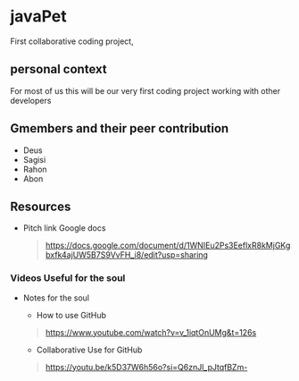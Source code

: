 # javaPet
First collaborative coding project,

## personal context
For most of us this will be our very first coding project working with other developers

## Gmembers and their peer contribution
- Deus
- Sagisi
- Rahon
- Abon

## Resources

- Pitch link Google docs
  > https://docs.google.com/document/d/1WNIEu2Ps3EeflxR8kMjGKgbxfk4ajUW5B7S9VvFH_i8/edit?usp=sharing

### Videos Useful for the soul
- Notes for the soul
    - How to use GitHub
   > https://www.youtube.com/watch?v=v_1iqtOnUMg&t=126s
  
    - Collaborative Use for GitHub
   > https://youtu.be/k5D37W6h56o?si=Q6znJl_pJtqfBZm-
